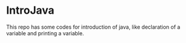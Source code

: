 # IntroJava
This repo has some codes for introduction of java, like declaration of a variable and printing a variable.

